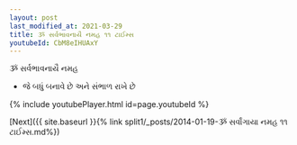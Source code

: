 ```yaml
---
layout: post
last_modified_at: 2021-03-29
title: ૐ સર્વભાવનાયૈ નમહ ૧૧ ટાઈમ્સ
youtubeId: CbM8eIHUAxY
---
```

 
 
 ૐ સર્વભાવનાયૈ નમહ  
 
 -  જે બધું બનાવે છે અને સંભાળ રાખે છે 
 
  
 
  
 
 
 
 
 
 


{% include youtubePlayer.html id=page.youtubeId %}
 
[Next]({{ site.baseurl }}{% link  split1/_posts/2014-01-19-ૐ સર્વાંગાયા નમહ ૧૧ ટાઈમ્સ.md%})
 
